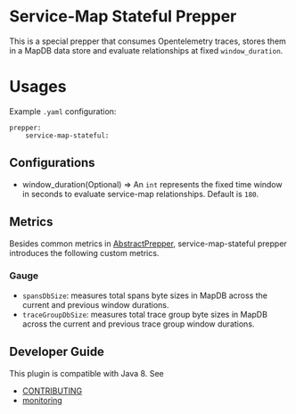 # Service-Map Stateful Prepper

This is a special prepper that consumes Opentelemetry traces, stores them in a MapDB data store and evaluate relationships at fixed ```window_duration```. 

# Usages
Example `.yaml` configuration:
```
prepper:
    service-map-stateful:
```

## Configurations

* window_duration(Optional) => An `int` represents the fixed time window in seconds to evaluate service-map relationships. Default is ```180```. 

## Metrics
Besides common metrics in [AbstractPrepper](https://github.com/opensearch-project/data-prepper/blob/main/data-prepper-api/src/main/java/com/amazon/dataprepper/model/prepper/AbstractPrepper.java), service-map-stateful prepper introduces the following custom metrics.

### Gauge
- `spansDbSize`: measures total spans byte sizes in MapDB across the current and previous window durations.
- `traceGroupDbSize`: measures total trace group byte sizes in MapDB across the current and previous trace group window durations. 

## Developer Guide
This plugin is compatible with Java 8. See 
- [CONTRIBUTING](https://github.com/opensearch-project/data-prepper/blob/main/CONTRIBUTING.md) 
- [monitoring](https://github.com/opensearch-project/data-prepper/blob/main/docs/readme/monitoring.md)